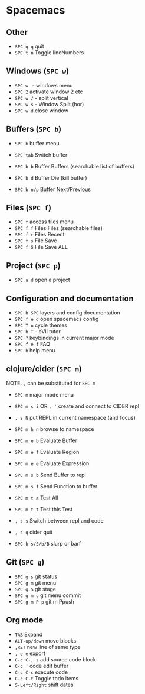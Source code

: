 # Spacemacs

## Other

* `SPC q q` quit
* `SPC t n` Toggle lineNumbers

## Windows (`SPC w`)

* `SPC w ` - windows menu
* `SPC 2` activate window 2 etc
* `SPC w /` - split vertical
* `SPC w s` - Window Split (hor)
* `SPC w d` close window

## Buffers (`SPC b`)
* `SPC b` buffer menu

* `SPC tab` Switch buffer
* `SPC b b` Buffer Buffers (searchable list of buffers)
* `SPC b d` Buffer Die (kill buffer)

* `SPC b n/p` Buffer Next/Previous

## Files (`SPC f`)

* `SPC f` access files menu
* `SPC f f` Files Files (searchable files)
* `SPC f r` Files Recent
* `SPC f s` File Save
* `SPC f S` File Save ALL

## Project (`SPC p`)

* `SPC a d` open a project

## Configuration and documentation

* `SPC h SPC` layers and config documentation
* `SPC f e d` open spacemacs config
* `SPC T n` cycle themes
* `SPC h T` - eVIl tutor
* `SPC ?` keybindings in current major mode
* `SPC f e f` FAQ
* `SPC h` help menu

## clojure/cider (`SPC m`)

NOTE: `,` can be substituted for `SPC m`
* `SPC m` major mode menu
* `SPC m s i` OR `, '` create and connect to CIDER repl
* `, s N` put REPL in current namespace (and focus)

* `SPC m h n` browse to namespace
* `SPC m e b` Evaluate Buffer
* `SPC m e f` Evaluate Region
* `SPC m e e` Evaluate Expression
* `SPC m s b` Send Buffer to repl
* `SPC m s f` Send Function to buffer
* `SPC m t a` Test All
* `SPC m t t` Test this Test
* `, s s` Switch between repl and code
* `, s q` cider quit

* `SPC k s/S/b/B` slurp or barf

## Git (`SPC g`)

* `SPC g s` git status
* `SPC g m` git menu
* `SPC g S` git stage
* `SPC g m c` git menu commit
* `SPC g m P p` git m Ppush

## Org mode
* `TAB` Expand
* `ALT-up/down` move blocks
* `,RET` new line of same type
* `, e e` export
* `C-c C-, s` add source code block
* `C-c '` code edit buffer
* `C-c C-c` execute code
* `C-c C-t` Toggle todo items
* `S-Left/Right` shift dates
